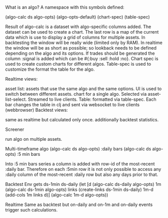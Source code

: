 What is an algo?
A namespace with this symbols defined:

(algo-calc ds algo-opts)
(algo-opts-default)
(chart-spec)
(table-spec)

Result of algo-calc is a dataset with algo-specific columns added.
The dataset can be used to create a chart.
The last row is a map of the current data which is use to display a grid of columns for multiple assets.
In backtesting the window will be really wide (limited only by RAM). In realtime the window will be as short as possible; so lookback needs to be defined depending on the algo and its options.
If trades should be generated the column :signal is added which can be #{:buy :sell :hold :no}.
Chart spec is used to create custom charts for different algos.
Table-spec is used to customize the format the table for the algo.

Realtime views:

asset list: assets that use the same algo and the same options. UI is used to switch between different assets.
chart for a single algo. Selected via asset-list-select. Streamed to live clients.
Table: formatted via table-spec. Each bar changes the table in clj and sent via websocket to live clients (webbrowser)
Backtest views:

same as realtime but calculated only once.
additionally backtest statistics.

Screener

run algo on multiple assets.

Multi-timeframe algo
(algo-calc ds algo-opts) :daily bars
(algo-calc ds algo-opts) :5 min bars

Into :5 min bars series a column is added with row-id of the most-recent :daily bar. Therefore on each :5min row it is not only possible to access any :daily column of the most-recent :daily row but also any days prior to that.

Backtest
Env gets ds-1min ds-daily
(let [d (algo-calc ds-daily algo-opts)
1m (algo-calc ds-1min algo-opts)
links (create-links ds-1min ds-daily)
1m-d (add-cols 1m links d)]
(algo-calc 1m-d algo-opts))

Realtime
Same as backtest but on-daily and on-1m and on-daily events trigger such calculations.